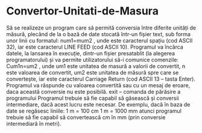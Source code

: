 # Convertor-Unitati-de-Masura

Să se realizeze un program care să permită conversia între diferite unități de măsură, plecând de la o bază de date stocată într-un fișier text, sub forma unor linii cu formatul:
n<sp>um1<sp>=<sp>m<sp>um2<lf> , unde <sp> este caracterul spațiu (cod ASCII 32), iar <lf> este caracterul LINE FEED (cod ASCII 10). Programul va încărca datele, la lansarea în execuție, 
dintr-un fișier presatablit (la alegerea programatorului) și va permite utilizatorului să-i comunice comenzile: 
C<sp>um1<sp>n=um2<cr> , unde um1 este unitatea de masură a valorii de convertit, n este valoarea de convertit, um2 este unitatea de măsură spre care se convertește, iar <cr> este caracterul Carriage Return (cod ASCII 13 – tasta Enter). Programul va răspunde cu valoarea convertită sau cu un mesaj de eroare, daca această conversie nu este posibilă.
exit<cr> – comanda de părăsire a programului
Programul trebuie să fie capabil să găsească și conversii intermediare, dacă acest lucru este necesar. De exemplu, dacă în baza de date se regăsesc liniile:
1 m = 100 cm
1 m = 1000 mm
atunci programul trebuie să fie capabil să convertească cm în mm (prin conversie intermediară în metri).

